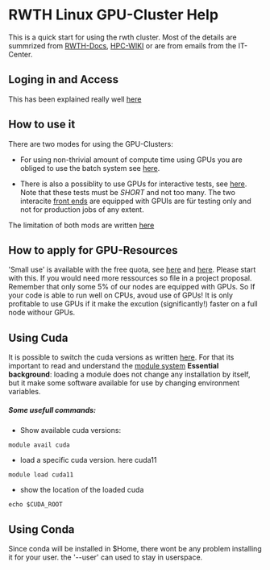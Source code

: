 # RWTH Linux GPU-Cluster Help

This is a quick start for using the rwth cluster. Most of the details are summrized from [RWTH-Docs](https://help.itc.rwth-aachen.de/service/rhr4fjjutttf), [HPC-WIKI](https://hpc-wiki.info/hpc/HPC_Wiki) or are from emails from the IT-Center.

## Loging in and Access
This has been explained really well [here](https://help.itc.rwth-aachen.de/service/rhr4fjjutttf/article/04d4da051b004a208c92c1ce216b116a)

## How to use it
There are two modes for using the GPU-Clusters:

* For using non-thrivial amount of compute time using GPUs you are obliged to use the batch system see [here](https://help.itc.rwth-aachen.de/service/rhr4fjjutttf/article/f9cc426c044145078905a694403d867f/).

* There is also a possiblity to use GPUs for interactive tests, see [here](https://help.itc.rwth-aachen.de/service/rhr4fjjutttf/article/a1beccd9e9dc4044a740ed248f478839/). Note that these tests must be *SHORT* and not too many. The two interacite [front ends](https://help.itc.rwth-aachen.de/service/rhr4fjjutttf/article/3fb4cb953142422dbbb656c1c3253cff/) are equipped with GPUIs are für testing only and not for production jobs of any extent.

The limitation of both mods are written [here](https://help.itc.rwth-aachen.de/service/rhr4fjjutttf/article/20919ea3f07f4c9da581532def08c35f/)

## How to apply for GPU-Resources
'Small use' is available with the free quota, see [here](https://help.itc.rwth-aachen.de/service/rhr4fjjutttf/article/45825b06afb647e194be4a5b9f5b8768/) and [here](https://www.itc.rwth-aachen.de/hpc-projects). Please start with this. If you would need more ressources so file in a project proposal. 
Remember that only some 5% of our nodes are equipped with GPUs. So If your code is able to run well on CPUs, avoud use of GPUs! It is only profitable to use GPUs if it make the excution (significantly!) faster on a full node withour GPUs. 

## Using Cuda 
It is possible to switch the cuda versions as written [here](https://help.itc.rwth-aachen.de/service/rhr4fjjutttf/article/85966da9155f4042877b536fa494b489/). For that its important to read and understand the [module system](https://help.itc.rwth-aachen.de/service/rhr4fjjutttf/article/417f822b8a7849eb8c9c2753045ad67f/)
**Essential background**: loading a module does not change any installation by itself, but it make some software available for use by changing environment variables.
##### Some usefull commands:
* Show available cuda versions:
```shell
module avail cuda 
```
* load a specific cuda version. here cuda11
```shell
module load cuda11
```
* show the location of the loaded cuda
```shell
echo $CUDA_ROOT
```
## Using Conda 
Since conda will be installed in $Home, there wont be any problem installing it for your user. the '--user' can used to stay in userspace.



